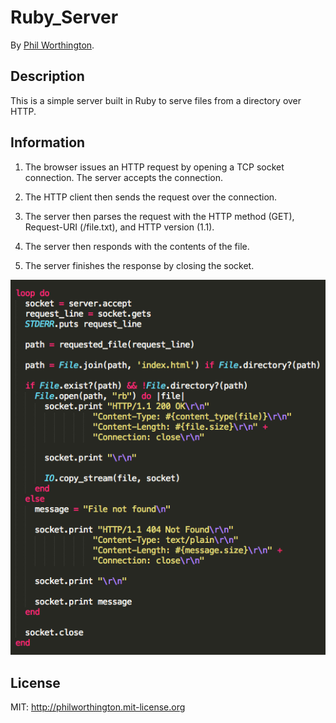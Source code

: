# Ruby_Server


By [Phil Worthington](https://github.com/philworthington).


## Description
This is a simple server built in Ruby to serve files from a directory over HTTP.


## Information

1) The browser issues an HTTP request by opening a TCP socket connection. The server accepts the connection.

2) The HTTP client then sends the request over the connection.

3) The server then parses the request with the HTTP method (GET), Request-URI (/file.txt), and HTTP version (1.1).

4) The server then responds with the contents of the file.

5) The server finishes the response by closing the socket.

![Screenshot 1](images/rs.png)



## License

MIT: http://philworthington.mit-license.org


